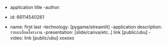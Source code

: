 - application title
-author: 

- id: 66114540261
- name: first last
-technology: [pygame/streamlit]
-application description:
รายละเอียดโครงงาน
-presentation: [slide/canva/etc..] link [public/ubu]
-video: link [public/ubu]
 xoxoxo

